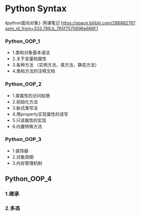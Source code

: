 # Python Syntax

《python面向对象》网课笔记
https://space.bilibili.com/28688276?spm_id_from=333.788.b_765f7570696e666f.1  


### Python_OOP_1
- 1.类和对象基本语法
- 2.关于变量和属性
- 3.各种方法 （实例方法，类方法，静态方法）
- 4.类和方法的注释文档


### Python_OOP_2
- 1.类属性的访问权限
- 2.初始化方法
- 3.新式类写法
- 4.用property实现属性的读写
- 5.只读属性的实现
- 6.内置特殊方法


### Python_OOP_3
- 1.装饰器
- 2.对象周期
- 3.内存管理机制


## Python_OOP_4
### 1.继承
### 2.多态
